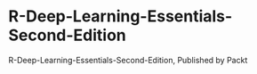 # R-Deep-Learning-Essentials-Second-Edition
R-Deep-Learning-Essentials-Second-Edition, Published by Packt 

